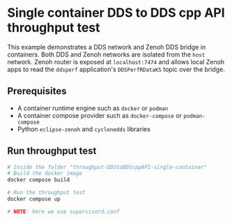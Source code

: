 
# Single container DDS to DDS cpp API throughput test

This example demonstrates a DDS network and Zenoh DDS bridge in containers. Both DDS and Zenoh networks are isolated from the `host` network. Zenoh router is exposed at `localhost:7474` and allows local Zenoh apps to read the `ddsperf` application's `DDSPerfRDataKS` topic over the bridge.

## Prerequisites

- A container runtime engine such as `docker` or `podman`
- A container compose provider such as `docker-compose` or `podman-compose`
- Python `eclipse-zenoh` and `cyclonedds` libraries

## Run throughput test

```sh
# Inside the folder "throughput-DDStoDDScppAPI-single-container"
# Build the docker image
docker compose build

# Run the throughput test 
docker compose up 

# NOTE: here we use supervisord.conf